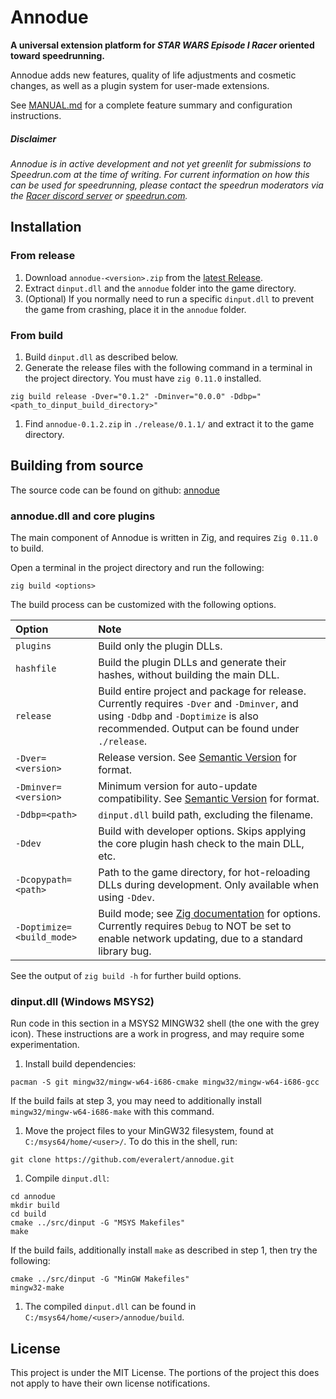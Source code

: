# Annodue

**A universal extension platform for *STAR WARS Episode I Racer* oriented toward speedrunning.**

Annodue adds new features, quality of life adjustments and cosmetic changes, as well as a plugin system for user-made extensions.

See [MANUAL.md](MANUAL.md) for a complete feature summary and configuration instructions.


##### *Disclaimer*

*Annodue is in active development and not yet greenlit for submissions to Speedrun.com at the time of writing. For current information on how this can be used for speedrunning, please contact the speedrun moderators via the [Racer discord server](https://discord.com/servers/star-wars-episode-i-racer-441839750555369474) or [speedrun.com](https://www.speedrun.com/swe1r).*

## Installation

### From release

1. Download `annodue-<version>.zip` from the [latest Release](https://github.com/everalert/annodue/releases/latest).
1. Extract `dinput.dll` and the `annodue` folder into the game directory.
1. (Optional) If you normally need to run a specific `dinput.dll` to prevent the game from crashing, place it in the `annodue` folder.

### From build

1. Build `dinput.dll` as described below.
1. Generate the release files with the following command in a terminal in the project directory. You must have `zig 0.11.0` installed.
```zig
zig build release -Dver="0.1.2" -Dminver="0.0.0" -Ddbp="<path_to_dinput_build_directory>"
```
1. Find `annodue-0.1.2.zip` in `./release/0.1.1/` and extract it to the game directory.

## Building from source

The source code can be found on github: [annodue](https://github.com/everalert/annodue)

### annodue.dll and core plugins

The main component of Annodue is written in Zig, and requires `Zig 0.11.0` to build.

Open a terminal in the project directory and run the following:
```
zig build <options>
```

The build process can be customized with the following options.

|Option|Note|
|:---|:---|
|`plugins`|Build only the plugin DLLs.
|`hashfile`|Build the plugin DLLs and generate their hashes, without building the main DLL.
|`release`     |Build entire project and package for release. Currently requires `-Dver` and `-Dminver`, and using `-Ddbp` and `-Doptimize` is also recommended. Output can be found under `./release`.
|`-Dver=<version>`|Release version. See [Semantic Version](https://semver.org/) for format.
|`-Dminver=<version>`|Minimum version for auto-update compatibility. See [Semantic Version](https://semver.org/) for format.
|`-Ddbp=<path>`|`dinput.dll` build path, excluding the filename.
|`-Ddev`|Build with developer options. Skips applying the core plugin hash check to the main DLL, etc.
|`-Dcopypath=<path>`|Path to the game directory, for hot-reloading DLLs during development. Only available when using `-Ddev`.
|`-Doptimize=<build_mode>`|Build mode; see [Zig documentation](https://ziglang.org/documentation/0.11.0/#Build-Mode) for options. Currently requires `Debug` to NOT be set to enable network updating, due to a standard library bug.

See the output of `zig build -h` for further build options.


### dinput.dll (Windows MSYS2)

Run code in this section in a MSYS2 MINGW32 shell (the one with the grey icon). These instructions are a work in progress, and may require some experimentation.

1. Install build dependencies:
```
pacman -S git mingw32/mingw-w64-i686-cmake mingw32/mingw-w64-i686-gcc
```
If the build fails at step 3, you may need to additionally install `mingw32/mingw-w64-i686-make` with this command.

1. Move the project files to your MinGW32 filesystem, found at `C:/msys64/home/<user>/`. To do this in the shell, run:
```
git clone https://github.com/everalert/annodue.git
```

1. Compile `dinput.dll`:
```
cd annodue
mkdir build
cd build
cmake ../src/dinput -G "MSYS Makefiles"
make
```
If the build fails, additionally install `make` as described in step 1, then try the following:
```
cmake ../src/dinput -G "MinGW Makefiles"
mingw32-make
```

1. The compiled `dinput.dll` can be found in `C:/msys64/home/<user>/annodue/build`.

<!---
### macOS / Linux

It is assumed you have git, cmake and a compatible compiler installed.

```
cd <appdir>
mkdir build
cd build
cmake ..
make
```
-->

## License

This project is under the MIT License. The portions of the project this does not apply to have their own license notifications.
